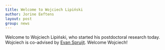 ```yaml
---
title: Welcome to Wojciech Lipiński
author: Jorine Eeftens
layout: post
group: news
---
```


Welcome to Wojciech Lipiński, who started his postdoctoral research today. Wojciech is co-advised by [Evan Spruijt](https://spruijtlab.com/). Welcome Wojciech!



